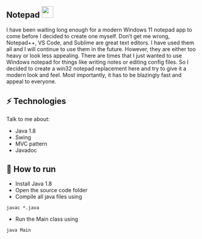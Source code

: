 <h2> Notepad <img src="https://upload.wikimedia.org/wikipedia/commons/thumb/7/71/Notepad_icon.svg/2048px-Notepad_icon.svg.png" width="30px"></h2>



I have been waiting long enough for a modern Windows 11 notepad app to come before I decided to create one myself. Don’t get me wrong, Notepad++, VS Code, and Sublime are great text editors. I have used them all and I will continue to use them in the future. However, they are either too heavy or look less appealing. There are times that I just wanted to use Windows notepad for things like writing notes or editing config files. So I decided to create a win32 notepad replacement here and try to give it a modern look and feel. Most importantly, it has to be blazingly fast and appeal to everyone.
## ⚡ Technologies
Talk to me about:
- Java 1.8
- Swing
- MVC pattern
- Javadoc
## 🚀 How to run
- Install Java 1.8
- Open the source code folder
- Compile all java files using 
```
javac *.java
```
- Run the Main class using 
```
java Main
```
